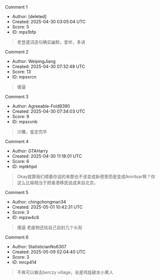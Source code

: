 Comment 1

- Author: [deleted]
- Created: 2025-04-30 03:05:04 UTC
- Score: 5
- ID: mps1bfp

> 老登遣词造句确实幽默，爱听，多讲

Comment 2

- Author: WeipingJiang
- Created: 2025-04-30 07:32:48 UTC
- Score: 13
- ID: mpsxrcn

> 傻逼

Comment 3

- Author: Agreeable-Fold9390
- Created: 2025-04-30 07:34:03 UTC
- Score: 9
- ID: mpsxvnb

> 沙雕，鉴定完毕

Comment 4

- Author: GTAHarry
- Created: 2025-04-30 11:18:01 UTC
- Score: 6
- ID: mptkhpd

> Okay就算我们顺着你说的来那也不该变成新德里而是变成Amritsar啊？你这么比喻相当于把香港移民说成来自北京。

Comment 5

- Author: chingchongman34
- Created: 2025-05-01 10:42:31 UTC
- Score: 3
- ID: mpzw4c8

> 傻逼 老废物还给自己自封几个头衔

Comment 6

- Author: StatisticianNo6307
- Created: 2025-05-09 02:04:40 UTC
- Score: 3
- ID: mrcp414

> 不爽可以搬去berczy village，全是鸡娃碳水小黄人
